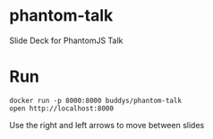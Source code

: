 # phantom-talk
Slide Deck for PhantomJS Talk

# Run

    docker run -p 8000:8000 buddys/phantom-talk
    open http://localhost:8000

Use the right and left arrows to move between slides
